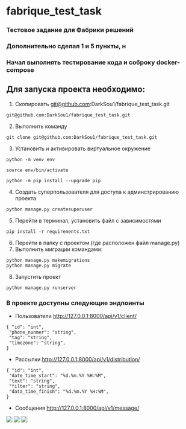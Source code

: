 # fabrique_test_task

### Тестовое задание для Фабрики решений 
### Дополнительно сделал 1 и 5 пункты, н
### Начал выполнять тестирование кода и соброку docker-compose 
## Для запуска проекта необходимо:
1. Скопировать git@github.com:DarkSou1/fabrique_test_task.git
```commandline
git@github.com:DarkSou1/fabrique_test_task.git
```
2. Выполнить команду 
```commandline
git clone git@github.com:DarkSou1/fabrique_test_task.git
```
3. Установить и активировать виртуальное окружение
```
python -m venv env
```
```
source env/bin/activate
```
```
python -m pip install --upgrade pip
```
4. Создать суперпользователя для доступа к админстрированию проекта.
```commandline
python manage.py createsuperuser
```

5. Перейти в терминал, установить файл с зависимостями
```commandline
pip install -r requirements.txt 
```
6. Перейти в папку с проектом (где расположен файл manage.py)
7. Выполнить миграции командами: 
```commandline
python manage.py makemigrations
python manage.py migrate 
```
8. Запустить проект
```commandline
python manage.py runserver
```
### В проекте доступны следующие эндпоинты 
- Пользователи        http://127.0.0.1:8000/api/v1/client/
```
{ "id": "int",
 "phone_nunmer": "string",
 "tag": "string", 
 "timezone": "string",
}
```
- Рассылки     http://127.0.0.1:8000/api/v1/distribution/
```
{ "id": "int",
 "date_time_start": "%d.%m.%Y %H:%M",
 "text": "string", 
 "filter": "string",
 "data_time_finish": "%d.%m.%Y %H:%M",
}
```
- Cообщения http://127.0.0.1:8000/api/v1/message/


![](https://img.shields.io/pypi/pyversions/p5?logo=python&logoColor=yellow&style=for-the-badge)
![](https://img.shields.io/badge/Django-3.2.15-blue)
![](https://img.shields.io/badge/DRF-3.14.0-lightblue)